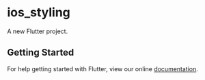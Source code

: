 # ios_styling

A new Flutter project.

## Getting Started

For help getting started with Flutter, view our online
[documentation](https://flutter.io/).
